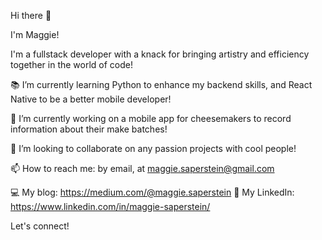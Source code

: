 Hi there 👋

I'm Maggie! 

I'm a fullstack developer with a knack for bringing artistry and efficiency together in the world of code! 

📚 I’m currently learning Python to enhance my backend skills, and React Native to be a better mobile developer! 

🧀 I’m currently working on a mobile app for cheesemakers to record information about their make batches! 

👯 I’m looking to collaborate on any passion projects with cool people! 

📫 How to reach me: by email, at maggie.saperstein@gmail.com



💻 My blog: https://medium.com/@maggie.saperstein
🔗 My LinkedIn: https://www.linkedin.com/in/maggie-saperstein/

Let's connect! 


